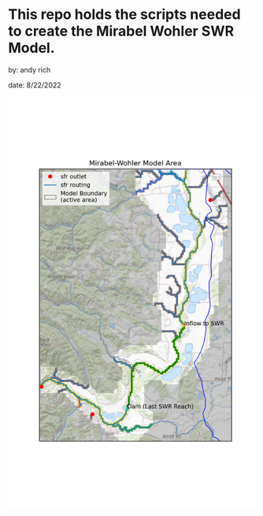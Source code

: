 # This repo holds the scripts needed to create the Mirabel Wohler SWR Model.

by: andy rich

date: 8/22/2022

<img src='sfr_swr_map.png' width="1000">